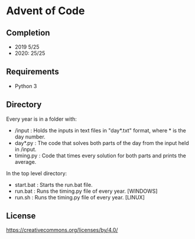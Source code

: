 # Advent of Code

## Completion

- 2019 5/25
- 2020: 25/25

## Requirements

- Python 3

## Directory

Every year is in a folder with:

- /input : Holds the inputs in text files in "day\*.txt" format, where \* is the day number.
- day\*.py : The code that solves both parts of the day from the input held in /input.
- timing.py : Code that times every solution for both parts and prints the average.

In the top level directory:

- start.bat : Starts the run.bat file.
- run.bat : Runs the timing.py file of every year. [WINDOWS]
- run.sh : Runs the timing.py file of every year. [LINUX]

## License

https://creativecommons.org/licenses/by/4.0/